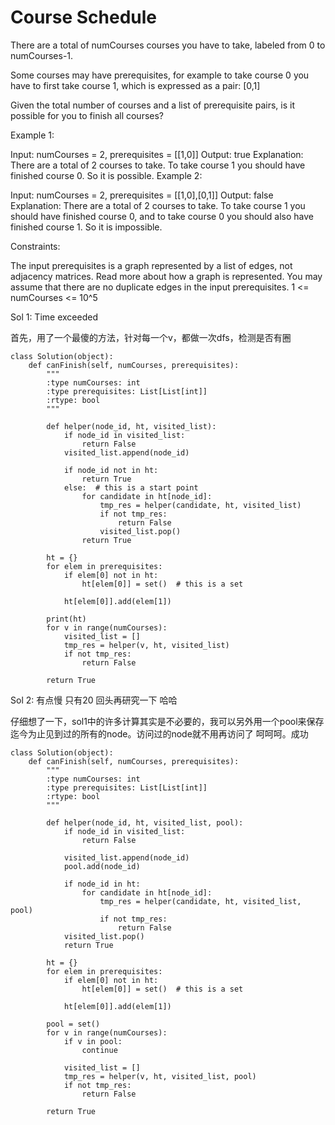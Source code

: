 # Course Schedule
There are a total of numCourses courses you have to take, labeled from 0 to numCourses-1.

Some courses may have prerequisites, for example to take course 0 you have to first take course 1, which is expressed as a pair: [0,1]

Given the total number of courses and a list of prerequisite pairs, is it possible for you to finish all courses?

 

Example 1:

Input: numCourses = 2, prerequisites = [[1,0]]
Output: true
Explanation: There are a total of 2 courses to take. 
             To take course 1 you should have finished course 0. So it is possible.
Example 2:

Input: numCourses = 2, prerequisites = [[1,0],[0,1]]
Output: false
Explanation: There are a total of 2 courses to take. 
             To take course 1 you should have finished course 0, and to take course 0 you should
             also have finished course 1. So it is impossible.
 

Constraints:

The input prerequisites is a graph represented by a list of edges, not adjacency matrices. Read more about how a graph is represented.
You may assume that there are no duplicate edges in the input prerequisites.
1 <= numCourses <= 10^5

Sol 1: Time exceeded

首先，用了一个最傻的方法，针对每一个v，都做一次dfs，检测是否有圈

```
class Solution(object):
    def canFinish(self, numCourses, prerequisites):
        """
        :type numCourses: int
        :type prerequisites: List[List[int]]
        :rtype: bool
        """

        def helper(node_id, ht, visited_list):
            if node_id in visited_list:
                return False
            visited_list.append(node_id)

            if node_id not in ht:
                return True
            else:  # this is a start point
                for candidate in ht[node_id]:
                    tmp_res = helper(candidate, ht, visited_list)
                    if not tmp_res:
                        return False
                    visited_list.pop()
                return True

        ht = {}
        for elem in prerequisites:
            if elem[0] not in ht:
                ht[elem[0]] = set()  # this is a set

            ht[elem[0]].add(elem[1])

        print(ht)
        for v in range(numCourses):
            visited_list = []
            tmp_res = helper(v, ht, visited_list)
            if not tmp_res:
                return False

        return True
```

Sol 2: 有点慢 只有20 回头再研究一下 哈哈

仔细想了一下，sol1中的许多计算其实是不必要的，我可以另外用一个pool来保存迄今为止见到过的所有的node。访问过的node就不用再访问了 呵呵呵。成功

```
class Solution(object):
    def canFinish(self, numCourses, prerequisites):
        """
        :type numCourses: int
        :type prerequisites: List[List[int]]
        :rtype: bool
        """

        def helper(node_id, ht, visited_list, pool):
            if node_id in visited_list:
                return False
            
            visited_list.append(node_id)
            pool.add(node_id)

            if node_id in ht:
                for candidate in ht[node_id]:
                    tmp_res = helper(candidate, ht, visited_list, pool)
                    if not tmp_res:
                        return False
            visited_list.pop()
            return True

        ht = {}
        for elem in prerequisites:
            if elem[0] not in ht:
                ht[elem[0]] = set()  # this is a set

            ht[elem[0]].add(elem[1])

        pool = set()
        for v in range(numCourses):
            if v in pool:
                continue
                
            visited_list = []
            tmp_res = helper(v, ht, visited_list, pool)
            if not tmp_res:
                return False

        return True
```
